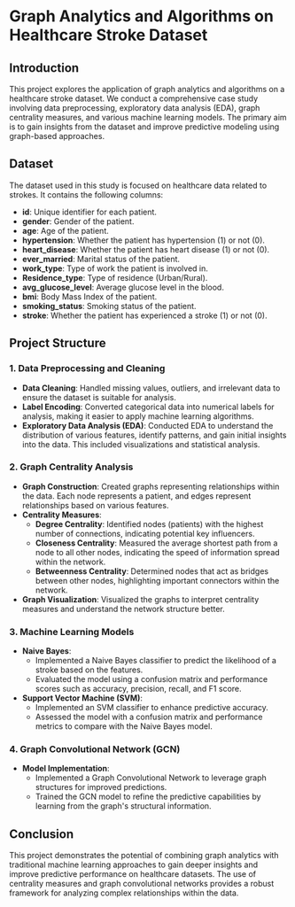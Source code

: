 # Graph Analytics and Algorithms on Healthcare Stroke Dataset

## Introduction
This project explores the application of graph analytics and algorithms on a healthcare stroke dataset. We conduct a comprehensive case study involving data preprocessing, exploratory data analysis (EDA), graph centrality measures, and various machine learning models. The primary aim is to gain insights from the dataset and improve predictive modeling using graph-based approaches.

## Dataset
The dataset used in this study is focused on healthcare data related to strokes. It contains the following columns:

- **id**: Unique identifier for each patient.
- **gender**: Gender of the patient.
- **age**: Age of the patient.
- **hypertension**: Whether the patient has hypertension (1) or not (0).
- **heart_disease**: Whether the patient has heart disease (1) or not (0).
- **ever_married**: Marital status of the patient.
- **work_type**: Type of work the patient is involved in.
- **Residence_type**: Type of residence (Urban/Rural).
- **avg_glucose_level**: Average glucose level in the blood.
- **bmi**: Body Mass Index of the patient.
- **smoking_status**: Smoking status of the patient.
- **stroke**: Whether the patient has experienced a stroke (1) or not (0).

## Project Structure

### 1. Data Preprocessing and Cleaning
- **Data Cleaning**: Handled missing values, outliers, and irrelevant data to ensure the dataset is suitable for analysis.
- **Label Encoding**: Converted categorical data into numerical labels for analysis, making it easier to apply machine learning algorithms.
- **Exploratory Data Analysis (EDA)**: Conducted EDA to understand the distribution of various features, identify patterns, and gain initial insights into the data. This included visualizations and statistical analysis.

### 2. Graph Centrality Analysis
- **Graph Construction**: Created graphs representing relationships within the data. Each node represents a patient, and edges represent relationships based on various features.
- **Centrality Measures**:
  - **Degree Centrality**: Identified nodes (patients) with the highest number of connections, indicating potential key influencers.
  - **Closeness Centrality**: Measured the average shortest path from a node to all other nodes, indicating the speed of information spread within the network.
  - **Betweenness Centrality**: Determined nodes that act as bridges between other nodes, highlighting important connectors within the network.
- **Graph Visualization**: Visualized the graphs to interpret centrality measures and understand the network structure better.

### 3. Machine Learning Models
- **Naive Bayes**:
  - Implemented a Naive Bayes classifier to predict the likelihood of a stroke based on the features.
  - Evaluated the model using a confusion matrix and performance scores such as accuracy, precision, recall, and F1 score.
- **Support Vector Machine (SVM)**:
  - Implemented an SVM classifier to enhance predictive accuracy.
  - Assessed the model with a confusion matrix and performance metrics to compare with the Naive Bayes model.

### 4. Graph Convolutional Network (GCN)
- **Model Implementation**:
  - Implemented a Graph Convolutional Network to leverage graph structures for improved predictions.
  - Trained the GCN model to refine the predictive capabilities by learning from the graph's structural information.

## Conclusion
This project demonstrates the potential of combining graph analytics with traditional machine learning approaches to gain deeper insights and improve predictive performance on healthcare datasets. The use of centrality measures and graph convolutional networks provides a robust framework for analyzing complex relationships within the data.
